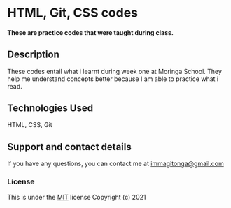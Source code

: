 # HTML, Git, CSS codes
#### These are practice codes that were taught during class.
## Description
These codes entail what i learnt during week one at Moringa School. They help me understand concepts better because I am able to practice what i read.
## Technologies Used
HTML, CSS, Git
## Support and contact details
If you have any questions, you can contact me at immagitonga@gmail.com
### License
This is under the [MIT](license) license
Copyright (c) 2021